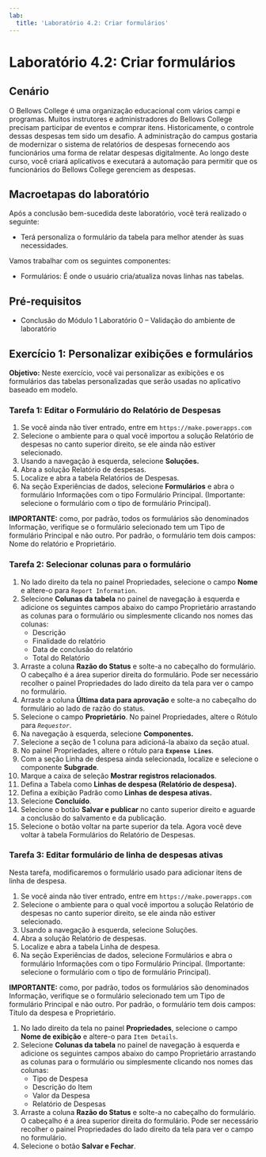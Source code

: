 ```yaml
---
lab:
  title: 'Laboratório 4.2: Criar formulários'
---
```


# Laboratório 4.2: Criar formulários

## Cenário
O Bellows College é uma organização educacional com vários campi e programas. Muitos instrutores e administradores do Bellows College precisam participar de eventos e comprar itens. Historicamente, o controle dessas despesas tem sido um desafio.
A administração do campus gostaria de modernizar o sistema de relatórios de despesas fornecendo aos funcionários uma forma de relatar despesas digitalmente.
Ao longo deste curso, você criará aplicativos e executará a automação para permitir que os funcionários do Bellows College gerenciem as despesas.

## Macroetapas do laboratório
Após a conclusão bem-sucedida deste laboratório, você terá realizado o seguinte:
- Terá personaliza o formulário da tabela para melhor atender às suas necessidades.

Vamos trabalhar com os seguintes componentes:
- Formulários: É onde o usuário cria/atualiza novas linhas nas tabelas.

## Pré-requisitos
- Conclusão do Módulo 1 Laboratório 0 – Validação do ambiente de laboratório

## Exercício 1: Personalizar exibições e formulários
**Objetivo:** Neste exercício, você vai personalizar as exibições e os formulários das tabelas personalizadas que serão usadas no aplicativo baseado em modelo.

### Tarefa 1: Editar o Formulário do Relatório de Despesas
1. Se você ainda não tiver entrado, entre em `https://make.powerapps.com`
2. Selecione o ambiente para o qual você importou a solução Relatório de despesas no canto superior direito, se ele ainda não estiver selecionado.
3. Usando a navegação à esquerda, selecione **Soluções.**
4. Abra a solução Relatório de despesas.
5. Localize e abra a tabela Relatórios de Despesas.
6. Na seção Experiências de dados, selecione **Formulários** e abra o formulário Informações com o tipo Formulário Principal. (Importante: selecione o formulário com o tipo de formulário Principal).

**IMPORTANTE:** como, por padrão, todos os formulários são denominados Informação, verifique se o formulário selecionado tem um Tipo de formulário Principal e não outro. Por padrão, o formulário tem dois campos: Nome do relatório e Proprietário.

### Tarefa 2: Selecionar colunas para o formulário
1. No lado direito da tela no painel Propriedades, selecione o campo **Nome** e altere-o para `Report Information`.
2. Selecione **Colunas da tabela** no painel de navegação à esquerda e adicione os seguintes campos abaixo do campo Proprietário arrastando as colunas para o formulário ou simplesmente clicando nos nomes das colunas:
    - Descrição
    - Finalidade do relatório
    - Data de conclusão do relatório
    - Total do Relatório
3. Arraste a coluna **Razão do Status** e solte-a no cabeçalho do formulário. O cabeçalho é a área superior direita do formulário. Pode ser necessário recolher o painel Propriedades do lado direito da tela para ver o campo no formulário.
4. Arraste a coluna **Última data para aprovação** e solte-a no cabeçalho do formulário ao lado de razão do status.
5. Selecione o campo **Proprietário**. No painel Propriedades, altere o Rótulo para *`Requestor`*.
6. Na navegação à esquerda, selecione **Componentes.**
7. Selecione a seção de 1 coluna para adicioná-la abaixo da seção atual.
8. No painel Propriedades, altere o rótulo para **`Expense Lines`**.
9. Com a seção Linha de despesa ainda selecionada, localize e selecione o componente **Subgrade**.
10. Marque a caixa de seleção **Mostrar registros relacionados**.
11. Defina a Tabela como **Linhas de despesa (Relatório de despesa).**
12. Defina a exibição Padrão como **Linhas de despesa ativas.**
13. Selecione **Concluído**.
14. Selecione o botão **Salvar e publicar** no canto superior direito e aguarde a conclusão do salvamento e da publicação.
15. Selecione o botão voltar na parte superior da tela. Agora você deve voltar à tabela Formulários do Relatório de Despesas.

### Tarefa 3: Editar formulário de linha de despesas ativas
Nesta tarefa, modificaremos o formulário usado para adicionar itens de linha de despesa.

1. Se você ainda não tiver entrado, entre em `https://make.powerapps.com`
2. Selecione o ambiente para o qual você importou a solução Relatório de despesas no canto superior direito, se ele ainda não estiver selecionado.
3. Usando a navegação à esquerda, selecione Soluções.
4. Abra a solução Relatório de despesas.
5. Localize e abra a tabela Linha de despesa.
6. Na seção Experiências de dados, selecione Formulários e abra o formulário Informações com o tipo Formulário Principal. (Importante: selecione o formulário com o tipo de formulário Principal).

**IMPORTANTE:** como, por padrão, todos os formulários são denominados Informação, verifique se o formulário selecionado tem um Tipo de formulário Principal e não outro. Por padrão, o formulário tem dois campos: Título da despesa e Proprietário.

1. No lado direito da tela no painel **Propriedades**, selecione o campo **Nome de exibição** e altere-o para `Item Details`.
2. Selecione **Colunas da tabela** no painel de navegação à esquerda e adicione os seguintes campos abaixo do campo Proprietário arrastando as colunas para o formulário ou simplesmente clicando nos nomes das colunas:
    - Tipo de Despesa
    - Descrição do Item
    - Valor da Despesa
    - Relatório de Despesas
3. Arraste a coluna **Razão do Status** e solte-a no cabeçalho do formulário. O cabeçalho é a área superior direita do formulário. Pode ser necessário recolher o painel Propriedades do lado direito da tela para ver o campo no formulário.
4. Selecione o botão **Salvar e Fechar**.
